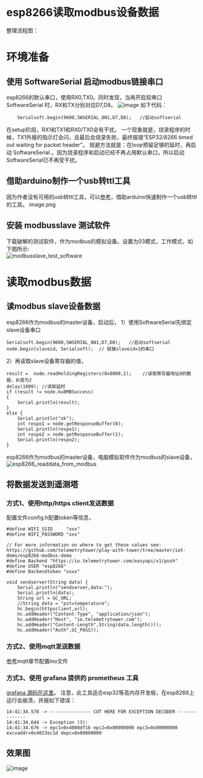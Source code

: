 # esp8266读取modbus设备数据
整理流程图：


# 环境准备
## 使用 SoftwareSerial 启动modbus链接串口
esp8266的默认串口，使用RX0,TX0。同时发现，当再开启软串口 SoftwareSerial 时，RX和TX分别对应D7,D8。
![image](https://user-images.githubusercontent.com/41465048/217773535-98b49587-4fe7-4b57-a088-bacef3913f0d.png)
如下代码：
```
    Serialsoft.begin(9600,SWSERIAL_8N1,D7,D8);   //启动softserial
```
在setup阶段，RX1和TX1和RX0/TX0会有干扰。
一个现象就是，烧录程序的时候，TX1外接的指示灯会闪，且最后会烧录失败，最终报错“ESP32/8266 timed out waiting for packet header”。
规避方法就是：在loop预留足够的延时，再启动 SoftwareSerial 。因为烧录程序和启动已经不再占用默认串口，所以启动SoftwareSerial已不再受干扰。
## 借助arduino制作一个usb转ttl工具
因为作者没有可用的usb转ttl工具，可以[参考](https://www.electronics-lab.com/three-ways-make-arduino-works-usbttl-converter/)，借助arduino快速制作一个usb转ttl的工具。
image.png
## 安装 modbusslave 测试软件
下载破解的测试软件，作为modbus的模拟设备。设置为03模式，工作模式，如下图所示:  
![modbusslave_test_software](https://user-images.githubusercontent.com/41465048/219366575-ecea0457-139a-4e44-8b72-b779a4ad02df.png)

# 读取modbus数据
## 读modbus slave设备数据
esp8266作为modbus的master设备，启动后，
1）使用SoftwareSerial先绑定slave设备串口
```
Serialsoft.begin(9600,SWSERIAL_8N1,D7,D8);   //启动softserial
node.begin(slaveid, Serialsoft);  // 链接slaveid=1的串口
```
2）再读取slave设备寄存器的值，
```
result =  node.readHoldingRegisters(0x0000,2);    //读取寄存器地址0的数据，长度为2
delay(1000); //读取延时
if (result != node.ku8MBSuccess)
{
    Serial.println(result);
} 
else {
    Serial.println("ok");
    int respo1 = node.getResponseBuffer(0);
    Serial.println(respo1);     
    int respo2 = node.getResponseBuffer(1);
    Serial.println(respo2); 
}
```
esp8266作为modbus的master设备，电脑模拟软件作为modbus的slave设备，  
![esp8266_readdata_from_modbus](https://user-images.githubusercontent.com/41465048/219366928-e8554009-bd17-46fc-adf2-599a2d984451.png)


## 将数据发送到遥测塔
### 方式1、使用http/https client发送数据
配置文件config.h配置token等信息，
```
#define WIFI_SSID     "xxx"
#define WIFI_PASSWORD "xxx"

// For more information on where to get these values see: https://github.com/telemetrytower/play-with-tower/tree/master/iot-demo/esp8266-modbus-demo
#define Backend "https://io.telemetrytower.com/easyapi/v1/push"
#define USER "esp8266"
#define Backendtoken "xxxx"
```
```
void sendserver(String data) {
    Serial.println("sendserver,data:");
    Serial.println(data);
    String url = GC_URL;
    //String data = "pst=temperature";
    hc.begin(httpsclient,url);
    hc.addHeader("Content-Type", "application/json");
    hc.addHeader("Host", "io.telemetrytower.com");
    hc.addHeader("Content-Length",String(data.length()));
    hc.addHeader("Auth",GC_PASS));
```
### 方式2、使用mqtt发送数据
[参考](https://github.com/telemetrytower/play-with-tower/tree/master/iot-demo/esp8266-temperature-demo)mqtt章节配置ino文件
### 方式3、使用 grafana 提供的 prometheus 工具
[grafana 源码在这里](https://github.com/grafana/prometheus-arduino/)。
注意，此工具适合esp32等高内存开发板，在esp8266上运行会崩溃，并报如下错误：
```
14:41:34.578 -> --------------- CUT HERE FOR EXCEPTION DECODER --------------
14:41:34.644 -> Exception (3):
14:41:34.676 -> epc1=0x4000df1b epc2=0x00000000 epc3=0x00000000 excvaddr=0x4023ec1d depc=0x00000000
```
## 效果图
![image](https://user-images.githubusercontent.com/41465048/219366411-d7ef685d-12e4-438c-8373-04b65152177a.png)
